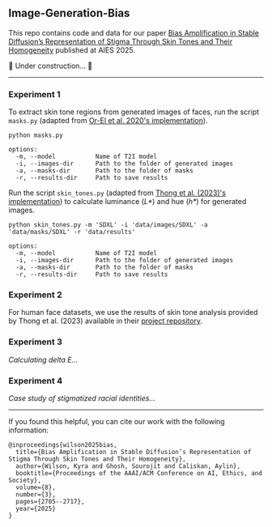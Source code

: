 ## Image-Generation-Bias

This repo contains code and data for our paper [Bias Amplification in Stable Diffusion’s Representation of Stigma Through Skin Tones and Their Homogeneity](https://arxiv.org/abs/2508.17465) published at AIES 2025.

🚧 Under construction... 🚧

---

### Experiment 1

To extract skin tone regions from generated images of faces, run the script ```masks.py``` (adapted from [Or-El et al. 2020's implementation](https://github.com/stupidcucumber/DeepLabV3-CelebHQ/blob/main/eval.py)).

```
python masks.py 

options:
  -m, --model           Name of T2I model
  -i, --images-dir      Path to the folder of generated images
  -a, --masks-dir       Path to the folder of masks
  -r, --results-dir     Path to save results
```

Run the script ```skin_tones.py``` (adapted from [Thong et al. (2023)'s implementation](https://github.com/SonyResearch/apparent_skincolor/blob/main/extract/predict.py)) to calculate luminance (_L*_) and hue (_h*_) for generated images. 

```
python skin_tones.py -m 'SDXL' -i 'data/images/SDXL' -a 'data/masks/SDXL' -r 'data/results'

options:
  -m, --model           Name of T2I model
  -i, --images-dir      Path to the folder of generated images
  -a, --masks-dir       Path to the folder of masks
  -r, --results-dir     Path to save results
```

### Experiment 2

For human face datasets, we use the results of skin tone analysis provided by Thong et al. (2023) available in their [project repository](https://github.com/SonyResearch/apparent_skincolor/blob/main/extract/results). 

### Experiment 3

_Calculating delta E..._

### Experiment 4

_Case study of stigmatized racial identities..._

---

If you found this helpful, you can cite our work with the following information:
```
@inproceedings{wilson2025bias,
  title={Bias Amplification in Stable Diffusion’s Representation of Stigma Through Skin Tones and Their Homogeneity},
  author={Wilson, Kyra and Ghosh, Sourojit and Caliskan, Aylin},
  booktitle={Proceedings of the AAAI/ACM Conference on AI, Ethics, and Society},
  volume={8},
  number={3},
  pages={2705--2717},
  year={2025}
}
```
